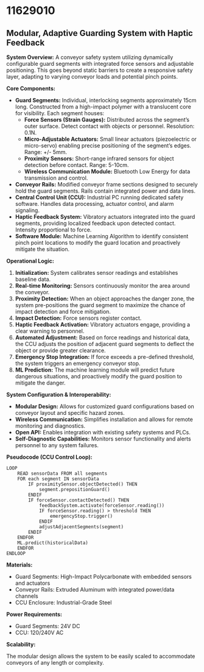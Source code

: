 # 11629010

## Modular, Adaptive Guarding System with Haptic Feedback

**System Overview:** A conveyor safety system utilizing dynamically configurable guard segments with integrated force sensors and adjustable positioning. This goes beyond static barriers to create a responsive safety layer, adapting to varying conveyor loads and potential pinch points.

**Core Components:**

*   **Guard Segments:** Individual, interlocking segments approximately 15cm long. Constructed from a high-impact polymer with a translucent core for visibility. Each segment houses:
    *   **Force Sensors (Strain Gauges):** Distributed across the segment’s outer surface. Detect contact with objects or personnel. Resolution: 0.1N.
    *   **Micro-Adjustable Actuators:** Small linear actuators (piezoelectric or micro-servo) enabling precise positioning of the segment’s edges. Range: +/- 5mm.
    *   **Proximity Sensors:** Short-range infrared sensors for object detection before contact. Range: 5-10cm.
    *   **Wireless Communication Module:** Bluetooth Low Energy for data transmission and control.
*   **Conveyor Rails:** Modified conveyor frame sections designed to securely hold the guard segments.  Rails contain integrated power and data lines.
*   **Central Control Unit (CCU):** Industrial PC running dedicated safety software.  Handles data processing, actuator control, and alarm signaling.
*   **Haptic Feedback System:**  Vibratory actuators integrated into the guard segments, providing localized feedback upon detected contact. Intensity proportional to force.
* **Software Module:** Machine Learning Algorithm to identify consistent pinch point locations to modify the guard location and proactively mitigate the situation.

**Operational Logic:**

1.  **Initialization:** System calibrates sensor readings and establishes baseline data.
2.  **Real-time Monitoring:** Sensors continuously monitor the area around the conveyor.
3.  **Proximity Detection:** When an object approaches the danger zone, the system pre-positions the guard segment to maximize the chance of impact detection and force mitigation.
4.  **Impact Detection:** Force sensors register contact. 
5.  **Haptic Feedback Activation:** Vibratory actuators engage, providing a clear warning to personnel. 
6.  **Automated Adjustment:** Based on force readings and historical data, the CCU adjusts the position of adjacent guard segments to deflect the object or provide greater clearance.
7.  **Emergency Stop Integration:** If force exceeds a pre-defined threshold, the system triggers an emergency conveyor stop.
8. **ML Prediction:** The machine learning module will predict future dangerous situations, and proactively modify the guard position to mitigate the danger.

**System Configuration & Interoperability:**

*   **Modular Design:** Allows for customized guard configurations based on conveyor layout and specific hazard zones.
*   **Wireless Communication:** Simplifies installation and allows for remote monitoring and diagnostics.
*   **Open API:** Enables integration with existing safety systems and PLCs.
*   **Self-Diagnostic Capabilities:**  Monitors sensor functionality and alerts personnel to any system failures.

**Pseudocode (CCU Control Loop):**

```
LOOP
    READ sensorData FROM all segments
    FOR each segment IN sensorData
        IF proximitySensor.objectDetected() THEN
            segment.prepositionGuard()
        ENDIF
        IF forceSensor.contactDetected() THEN
            feedbackSystem.activate(forceSensor.reading())
            IF forceSensor.reading() > threshold THEN
                emergencyStop.trigger()
            ENDIF
            adjustAdjacentSegments(segment)
        ENDIF
    ENDFOR
    ML.predict(historicalData)
    ENDFOR
ENDLOOP
```

**Materials:**

*   Guard Segments: High-Impact Polycarbonate with embedded sensors and actuators
*   Conveyor Rails: Extruded Aluminum with integrated power/data channels
*   CCU Enclosure: Industrial-Grade Steel

**Power Requirements:**

*   Guard Segments: 24V DC
*   CCU: 120/240V AC

**Scalability:**

The modular design allows the system to be easily scaled to accommodate conveyors of any length or complexity.